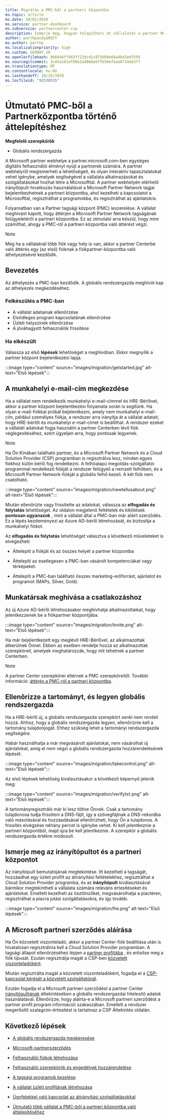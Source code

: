 ```yaml
---
title: Migrálás a PMC-ből a partneri központba
ms.topic: article
ms.date: 10/02/2020
ms.service: partner-dashboard
ms.subservice: partnercenter-csp
description: Ismerje meg, hogyan telepítheti át vállalatát a partner Membership Center (PMC) szolgáltatásból a partner Centerbe, beleértve a követendő lépéseket.
author: parthpandyaMSFT
ms.author: parthp
ms.localizationpriority: high
ms.custom: SEOMAY.20
ms.openlocfilehash: 8b6646ff943ff219c41c975d60e66a46d1e0f595
ms.sourcegitcommit: 3c45a181ef86b3a4866e97fb50efeae8714ab3f7
ms.translationtype: MT
ms.contentlocale: hu-HU
ms.lasthandoff: 10/19/2020
ms.locfileid: "92530535"
---
```

# <a name="guide-to-migrating-from-pmc-to-partner-center"></a>Útmutató PMC-ből a Partnerközpontba történő áttelepítéshez

**Megfelelő szerepkörök**

- Globális rendszergazda

A Microsoft partner webhelye a partner.microsoft.com-ben egységes digitális felhasználói élményt nyújt a partnerek számára. A partner webhelyről megismerheti a lehetőségeit, és olyan interaktív tapasztalatokat vehet igénybe, amelyek segítségével a vállalata alkalmazásokat és szolgáltatásokat hozhat létre a Microsofttal. A partner webhelyén elérhető irányítópult-hivatkozás használatával a Microsoft Partner Network tagjai bejelentkezhetnek a partneri központba, ahol kezelheti a kapcsolatot a Microsofttal, regisztrálhat a programokba, és regisztrálhat az ajánlatokra.

Folyamatban van a Partner tagsági központ (PMC) leszerelése. A vállalat meghívást kapott, hogy áttérjen a Microsoft Partner Network tagságának felügyeletéről a partneri központba. Ez az útmutató arra készül, hogy mire számíthat, ahogy a PMC-ról a partneri központba való áttérést végzi.

>[!NOTE]
>Még ha a vállalatnál több fiók vagy hely is van, akkor a partner Centerbe való áttérés egy (az első) fióknak a fiókpartner-központba való áthelyezésével kezdődik.

## <a name="get-started"></a>Bevezetés

Az áthelyezés a PMC-ban kezdődik. A globális rendszergazda meghívót kap az áthelyezés megkezdéséhez.

### <a name="prepare-in-pmc"></a>Felkészülés a PMC-ban

- A vállalat adatainak ellenőrzése
- Elsődleges program kapcsolatának ellenőrzése
- Üzleti helyszínek ellenőrzése
- A jóváhagyott felhasználók frissítése

### <a name="when-youre-ready"></a>Ha elkészült

Válassza az első **lépések** lehetőséget a meghívóban. Ekkor megnyílik a partner központ bejelentkezési lapja.

:::image type="content" source="images/migration/getstarted.jpg" alt-text="Első lépések":::

## <a name="start-with-your-work-email"></a>A munkahelyi e-mail-cím megkezdése

Ha a vállalat nem rendelkezik munkahelyi e-mail-címmel és HRE-Bérlővel, akkor a partner központ bejelentkezési folyamata során is segítünk. Ha olyan e-mail-fiókkal próbál bejelentkezni, amely nem munkahelyi e-mail-cím, például személyes fiókja, a rendszer arra irányítja át a vállalat adatait, hogy HRE-bérlőt és munkahelyi e-mail-címet is beállíthat. A rendszer ezeket a vállalati adatokat fogja használni a partner Centerben lévő fiók véglegesítéséhez, ezért ügyeljen arra, hogy pontosak legyenek.

>[!NOTE]
>Ha Ön Kínában található partner, és a Microsoft Partner Network és a Cloud Solution Provider (CSP) programban is regisztrálva lesz, minden egyes fiókhoz külön bérlő fog rendelkezni. A felhőalapú megoldás-szolgáltatói programmal rendelkező fiókját a rendszer felügyeli a nemzeti felhőben, és a Microsoft Partner Network-fiókját a globális felhő kezeli. A két fiók nem csatolható.

:::image type="content" source="images/migration/newtellusabout.png" alt-text="Első lépések":::

Miután ellenőrizte vagy frissítette az adatokat, válassza az **elfogadás és folytatás** lehetőséget.
Az oldalon megjelenő feltételek és kikötések **pontosan ugyanazok** , mint a vállalat által a PMC-ban már aláírt szerződés.  
Ez a lépés kezdeményezi az Azure AD-bérlő létrehozását, és biztosítja a munkahelyi fiókot.

Az **elfogadás és folytatás** lehetőséget választva a következő műveleteket is elvégezheti:

- Áttelepíti a fiókját és az összes helyét a partner központba

- Áttelepíti az esetlegesen a PMC-ban vásárolt kompetenciákat vagy térképeket.

- Áttelepíti a PMC-ban található összes marketing-erőforrást, ajánlatot és programot (MAPs, Silver, Gold).

## <a name="invite-employees-to-join-you"></a>Munkatársak meghívása a csatlakozáshoz

Az új Azure AD-bérlő létrehozásakor meghívhatja alkalmazottaikat, hogy jelentkezzenek be a fiókpartner központjába.

:::image type="content" source="images/migration/invite.png" alt-text="Első lépések":::

Ha már bejelentkezett egy meglévő HRE-Bérlővel, az alkalmazottak átkerülnek Önnel. Ebben az esetben rendelje hozzá az alkalmazottak szerepköreit, amelyek meghatározzák, hogy mit tehetnek a partner Centerben. 

>[!NOTE] 
>A partner Center szerepkörei eltérnek a PMC szerepköreitől. További információ: [áttérés a PMC-ról a partneri központba](move-pmc-pc-map.md).

## <a name="verify-your-domain-and-become-a-global-admin"></a>Ellenőrizze a tartományt, és legyen globális rendszergazda  

Ha a HRE-bérlő új, a globális rendszergazda szerepkört senki nem rendeli hozzá. Ahhoz, hogy a globális rendszergazda legyen, ellenőriznie kell a tartomány tulajdonjogát. Ehhez szükség lehet a tartományi rendszergazda segítségére.

Habár használhatja a már megvásárolt ajánlatokat, nem vásárolhat új ajánlatokat, amíg el nem végzi a globális rendszergazda hozzárendelésének lépését.

:::image type="content" source="images/migration/takecontrol.png" alt-text="Első lépések":::

Az első lépések lehetőség kiválasztásakor a következő képernyő jelenik meg:

:::image type="content" source="images/migration/verifytxt.png" alt-text="Első lépések":::

A tartományregisztráló már ki lesz töltve Önnek. Csak a tartomány tulajdonosa tudja frissíteni a DNS-fájlt, így a szövegfájlnak a DNS-rekordba való másolásával és hozzáadásával ellenőrizheti, hogy Ön a tulajdonos. A frissítés elvégzése néhány percet is igénybe vehet. Ki kell jelentkeznie a partneri központból, majd újra be kell jelentkeznie. A szerepkör a globális rendszergazda értékre módosult.

## <a name="get-acquainted-with-your-dashboard-and-partner-center"></a>Ismerje meg az irányítópultot és a partneri központot

Az irányítópult bemutatójának megtekintése. Itt kezelheti a tagságát, hozzáadhat egy üzleti profilt az átirányítási feltételekhez, regisztrálhat a Cloud Solution Provider programba, és az **irányítópult** kiválasztásával bármikor megtekintheti a vállalata számára releváns értesítéseket és ajánlatokat. Emellett kezelheti az ösztönzőket, megvásárolhatja a piactéren, regisztrálhat a piacra jutási szolgáltatásokra, és így tovább.  

:::image type="content" source="images/migration/fre.png" alt-text="Első lépések":::

## <a name="sign-the-microsoft-partner-agreement"></a>A Microsoft partneri szerződés aláírása

Ha Ön közvetett viszonteladó, akkor a partner Center-fiók beállítása után is hivatalosan regisztrálnia kell a Cloud Solution Provider programban. A tagsági állapot ellenőrzéséhez lépjen a [partner profiljába](https://partner.microsoft.com/pcv/accountsettings/partnerprofile) , és erősítse meg a fiók típusát. Ezután regisztrálja magát a CSP-ben [közvetett viszonteladóként](enrolling-in-the-csp-program.md).

 Miután regisztrálta magát a közvetett viszonteladóként, fogadja el a [CSP-kapcsolat kérését a közvetett szolgáltatónál](indirect-reseller-tasks-in-partner-center.md).

Ezután fogadja el a Microsoft partneri szerződést a partner Center [irányítópultjának](https://partner.microsoft.com/pvc/dashboard) áttekintésében a globális rendszergazdai hitelesítő adatok használatával. Ellenőrizze, hogy aláírta-e a Microsoft partneri szerződést a partner profil program információi szakaszában. Emellett a rendszer megerősítő szalagcím-értesítést is tartalmaz a CSP Áttekintés oldalán. 

## <a name="next-steps"></a>Következő lépések

- [A globális rendszergazda megkeresése](become-global-admin.md)

- [Microsoft-partnerszerződés](microsoft-partner-agreement.md)

- [Felhasználói fiókok létrehozása](create-user-accounts-and-set-permissions.md)

- [Felhasználói szerepkörök és engedélyek hozzárendelése](permissions-overview.md)

- [A tagsági programok kezelése](renew-mpn-offers.md)

- [A vállalat üzleti profiljának létrehozása](create-a-marketing-profile.md)

- [Ügyfelekkel való kapcsolat az átirányítási szolgáltatásokkal](manage-leads.md)

- [Útmutató több vállalat a PMC-ből a partneri központba való áttelepítéséhez](move-multiple-companies.md)
